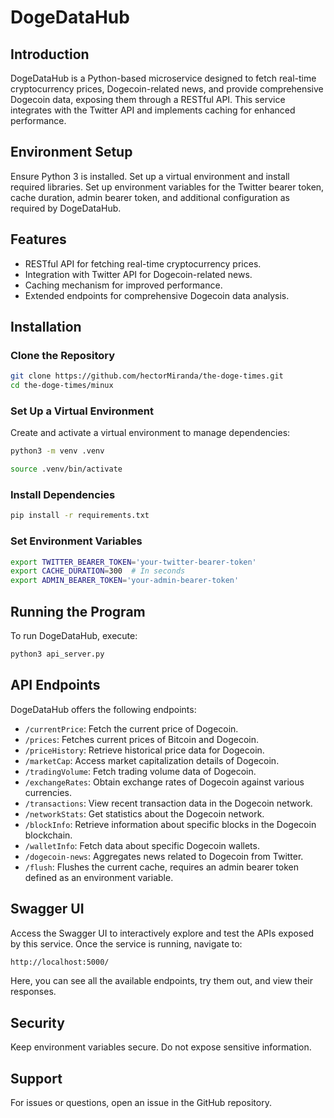 
# DogeDataHub

## Introduction
DogeDataHub is a Python-based microservice designed to fetch real-time cryptocurrency prices, Dogecoin-related news, and provide comprehensive Dogecoin data, exposing them through a RESTful API. This service integrates with the Twitter API and implements caching for enhanced performance.

## Environment Setup
Ensure Python 3 is installed. Set up a virtual environment and install required libraries. Set up environment variables for the Twitter bearer token, cache duration, admin bearer token, and additional configuration as required by DogeDataHub.

## Features
- RESTful API for fetching real-time cryptocurrency prices.
- Integration with Twitter API for Dogecoin-related news.
- Caching mechanism for improved performance.
- Extended endpoints for comprehensive Dogecoin data analysis.

## Installation

### Clone the Repository
```bash
git clone https://github.com/hectorMiranda/the-doge-times.git
cd the-doge-times/minux
```

### Set Up a Virtual Environment
Create and activate a virtual environment to manage dependencies:
```bash
python3 -m venv .venv

source .venv/bin/activate
```

### Install Dependencies
```bash
pip install -r requirements.txt
```

### Set Environment Variables
```bash
export TWITTER_BEARER_TOKEN='your-twitter-bearer-token'
export CACHE_DURATION=300  # In seconds
export ADMIN_BEARER_TOKEN='your-admin-bearer-token'
```

## Running the Program
To run DogeDataHub, execute:
```bash
python3 api_server.py
```

## API Endpoints
DogeDataHub offers the following endpoints:

- `/currentPrice`: Fetch the current price of Dogecoin.
- `/prices`: Fetches current prices of Bitcoin and Dogecoin.
- `/priceHistory`: Retrieve historical price data for Dogecoin.
- `/marketCap`: Access market capitalization details of Dogecoin.
- `/tradingVolume`: Fetch trading volume data of Dogecoin.
- `/exchangeRates`: Obtain exchange rates of Dogecoin against various currencies.
- `/transactions`: View recent transaction data in the Dogecoin network.
- `/networkStats`: Get statistics about the Dogecoin network.
- `/blockInfo`: Retrieve information about specific blocks in the Dogecoin blockchain.
- `/walletInfo`: Fetch data about specific Dogecoin wallets.
- `/dogecoin-news`: Aggregates news related to Dogecoin from Twitter.
- `/flush`: Flushes the current cache, requires an admin bearer token defined as an environment variable.

## Swagger UI
Access the Swagger UI to interactively explore and test the APIs exposed by this service. Once the service is running, navigate to:
```bash
http://localhost:5000/
```
Here, you can see all the available endpoints, try them out, and view their responses.

## Security
Keep environment variables secure. Do not expose sensitive information.

## Support
For issues or questions, open an issue in the GitHub repository.
